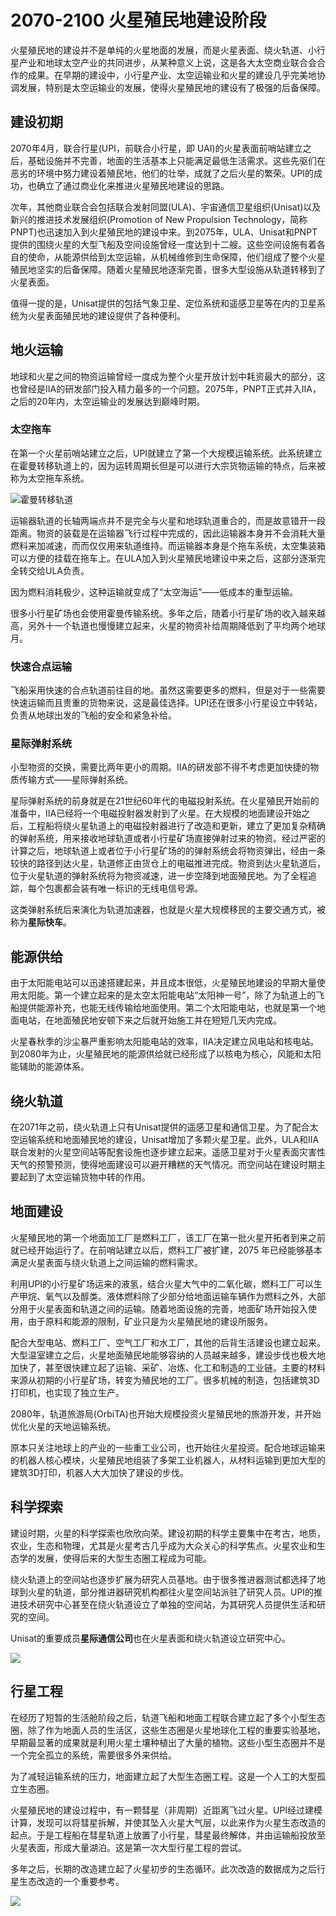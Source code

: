 # 2070-2100 火星殖民地建设阶段

火星殖民地的建设并不是单纯的火星地面的发展，而是火星表面、绕火轨道、小行星产业和地球太空产业的共同进步，从某种意义上说，这是各大太空商业联合会合作的成果。在早期的建设中，小行星产业、太空运输业和火星的建设几乎完美地协调发展，特别是太空运输业的发展，使得火星殖民地的建设有了极强的后备保障。

## 建设初期

2070年4月，联合行星(UPI，前联合小行星，即 UAI)的火星表面前哨站建立之后，基础设施并不完善，地面的生活基本上只能满足最低生活需求。这些先驱们在恶劣的环境中努力建设着殖民地，他们的壮举，成就了之后火星的繁荣。UPI的成功，也确立了通过商业化来推进火星殖民地建设的思路。

次年，其他商业联合会包括联合发射同盟(ULA)、宇宙通信卫星组织(Unisat)以及新兴的推进技术发展组织(Promotion of New Propulsion Technology，简称PNPT)也迅速加入到火星殖民地的建设中来。到2075年，ULA、Unisat和PNPT提供的围绕火星的大型飞船及空间设施曾经一度达到十二艘。这些空间设施有着各自的使命，从能源供给到太空运输，从机械维修到生命保障，他们组成了整个火星殖民地坚实的后备保障。随着火星殖民地逐渐完善，很多大型设施从轨道转移到了火星表面。

值得一提的是，Unisat提供的包括气象卫星、定位系统和遥感卫星等在内的卫星系统为火星表面殖民地的建设提供了各种便利。

## 地火运输

地球和火星之间的物资运输曾经一度成为整个火星开放计划中耗资最大的部分，这也曾经是IIA的研发部门投入精力最多的一个问题。2075年，PNPT正式并入IIA，之后的20年内，太空运输业的发展达到巅峰时期。

### 太空拖车

在第一个火星前哨站建立之后，UPI就建立了第一个大规模运输系统。此系统建立在霍曼转移轨道上的，因为运转周期长但是可以进行大宗货物运输的特点，后来被称为太空拖车系统。

![霍曼转移轨道](https://raw.githubusercontent.com/InterImm/InterImmBook/master/resources/hohmannSystem.png)

运输器轨道的长轴两端点并不是完全与火星和地球轨道重合的，而是故意错开一段距离。物资的装载是在运输器飞行过程中完成的，因此运输器本身并不会消耗大量燃料来加减速，而而仅仅用来轨道维持。而运输器本身是个拖车系统，太空集装箱可以方便的挂载在拖车上。在ULA加入到火星殖民地建设中来之后，这部分逐渐完全转交给ULA负责。

因为燃料消耗极少，这种运输就变成了“太空海运”——低成本的重型运输。

很多小行星矿场也会使用霍曼传输系统。多年之后，随着小行星矿场的收入越来越高，另外十一个轨道也慢慢建立起来，火星的物资补给周期降低到了平均两个地球月。

### 快速合点运输

飞船采用快速的合点轨道前往目的地。虽然这需要更多的燃料，但是对于一些需要快速运输而且贵重的货物来说，这是最佳选择。UPI还在很多小行星设立中转站，负责从地球出发的飞船的安全和紧急补给。

### 星际弹射系统

小型物资的交换，需要比两年更小的周期。IIA的研发部不得不考虑更加快捷的物质传输方式——星际弹射系统。

星际弹射系统的前身就是在21世纪60年代的电磁投射系统。在火星殖民开始前的准备中，IIA已经将一个电磁投射器发射到了火星。在大规模的地面建设开始之后，工程船将绕火星轨道上的电磁投射器进行了改造和更新，建立了更加复杂精确的弹射系统，用来接收地球轨道或者小行星矿场直接弹射过来的物资。经过严密的计算之后，地球轨道上或者位于小行星矿场的的弹射系统会将物资弹出，经由一条较快的路径到达火星，轨道修正由货仓上的电磁推进完成。物资到达火星轨道后，位于火星轨道的弹射系统将为物资减速，进一步空降到地面殖民地。为了全程追踪，每个包裹都会装有唯一标识的无线电信号源。

这类弹射系统后来演化为轨道加速器，也就是火星大规模移民的主要交通方式，被称为**星际快车**。

## 能源供给

由于太阳能电站可以迅速搭建起来，并且成本很低，火星殖民地建设的早期大量使用太阳能。第一个建立起来的是太空太阳能电站“太阳神一号”，除了为轨道上的飞船提供能源补充，也能无线传输给地面使用。第二个太阳能电站，也就是第一个地面电站，在地面殖民地安顿下来之后就开始施工并在短短几天内完成。

火星春秋季的沙尘暴严重影响太阳能电站的效率，IIA决定建立风电站和核电站。到2080年为止，火星殖民地的能源供给就已经形成了以核电为核心，风能和太阳能辅助的能源体系。

## 绕火轨道

在2071年之前，绕火轨道上只有Unisat提供的遥感卫星和通信卫星。为了配合太空运输系统和地面殖民地的建设，Unisat增加了多颗火星卫星。此外，ULA和IIA联合发射的火星空间站等配套设施也逐步建立起来。遥感卫星对于火星表面灾害性天气的预警预测，使得地面建设可以避开糟糕的天气情况。而空间站在建设时期主要起到了太空运输货物中转的作用。

## 地面建设

火星殖民地的第一个地面加工厂是燃料工厂，该工厂在第一批火星开拓者到来之前就已经开始运行了。在前哨站建立以后，燃料工厂被扩建，2075 年已经能够基本满足火星表面与绕火轨道上之间运输的燃料需求。

利用UPI的小行星矿场运来的液氢，结合火星大气中的二氧化碳，燃料工厂可以生产甲烷、氧气以及醇类。液体燃料除了少部分给地面运输车辆作为燃料之外，大部分用于火星表面和轨道之间的运输。随着地面设施的完善，地面矿场开始投入使用，由于原料和能源的限制，矿业只是为火星殖民地的建设所服务。

配合大型电站、燃料工厂、空气工厂和水工厂，其他的后背生活建设也建立起来。大型温室建立之后，火星地面殖民地能够容纳的人员越来越多，建设步伐也极大地加快了，甚至很快建立起了运输、采矿、冶炼、化工和制造的工业链。主要的材料来源从初期的小行星矿场，转变为殖民地的工厂。很多机械的制造，包括建筑3D打印机，也实现了独立生产。

2080年，轨道旅游局(OrbiTA)也开始大规模投资火星殖民地的旅游开发，并开始优化火星的天地运输系统。

原本只关注地球上的产业的一些重工业公司，也开始往火星投资。配合地球运输来的机器人核心模块，火星殖民地组装了多架工业机器人，从材料运输到更加大型的建筑3D打印，机器人大大加快了建设的步伐。

## 科学探索

建设时期，火星的科学探索也欣欣向荣。建设初期的科学主要集中在考古，地质，农业，生态和物理，尤其是火星考古几乎成为大众关心的科学焦点。火星农业和生态学的发展，使得后来的大型生态圈工程成为可能。

绕火轨道上的空间站也逐步扩展为研究人员基地。由于很多推进器测试都选择了地球到火星的轨道，部分推进器研究机构都往火星空间站派驻了研究人员。UPI的推进技术研究中心甚至在绕火轨道设立了单独的空间站，为其研究人员提供生活和研究的空间。

Unisat的重要成员**星际通信公司**也在火星表面和绕火轨道设立研究中心。

![](http://www.space4case.inhetweb.nl/mmw/media/mars2005/vallesmarineris7500_20051014_18final1024.jpg)

## 行星工程

在经历了短暂的生活舱阶段之后，轨道飞船和地面工程联合建立起了多个小型生态圈，除了作为地面人员的生活区，这些生态圈是火星地球化工程的重要实验基地，早期最显著的成果就是利用火星土壤种植出了大量的植物。这些小型生态圈并不是一个完全孤立的系统，需要很多外来供给。

为了减轻运输系统的压力，地面建立起了大型生态圈工程。这是一个人工的大型孤立生态圈。

火星殖民地的建设过程中，有一颗彗星（非周期）近距离飞过火星。UPI经过建模计算，发现可以将彗星拆解，并使其坠入火星大气层，以此来作为火星生态改造的起点。于是工程船在彗星轨道上放置了小行星，彗星最终解体，并由运输船投放至火星表面，形成大量湖泊。这是第一次大型行星工程的尝试。

多年之后，长期的改造建立起了火星初步的生态循环。此次改造的数据成为之后行星生态改造的一个重要参考。

![](http://newswatch.nationalgeographic.com/files/2013/09/mars-comet-NASA.jpg)
